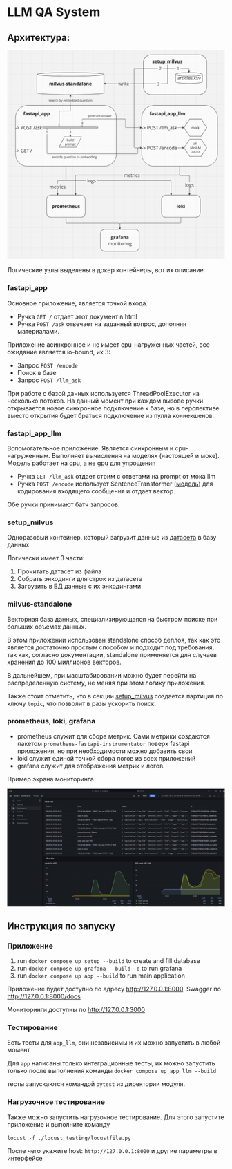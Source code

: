 # LLM QA System

## Архитектура:

![architecture](./imgs/miro.png)

Логические узлы выделены в докер контейнеры, вот их описание

### fastapi_app

Основное приложение, является точкой входа. 

- Ручка `GET /` отдает этот документ в html
- Ручка `POST /ask` отвечает на заданный вопрос, дополняя материалами.

Приложение асинхронное и не имеет cpu-нагруженных частей, все ожидание является io-bound, их 3:
- Запрос `POST /encode`
- Поиск в базе
- Запрос `POST /llm_ask`

При работе с базой данных используется ThreadPoolExecutor на несколько потоков.
На данный момент при каждом вызове ручки открывается новое синхронное подключение к базе, но в перспективе вместо открытия будет браться подключение из пулла коннекшенов.

### fastapi_app_llm 

Вспомогательное приложение. Является синхронным и cpu-нагруженным.
Выполняет вычисления на моделях (настоящей и моке). Модель работает на cpu, а не gpu для упрощения

- Ручка `GET /llm_ask` отдает стрим с ответами на prompt от мока llm
- Ручка `POST /encode` использует SentenceTransformer ([модель](https://huggingface.co/sentence-transformers/all-MiniLM-L6-v2)) для кодирования входящего сообщения и отдает вектор. 

Обе ручки принимают батч запросов.

### setup_milvus

Одноразовый контейнер, который загрузит данные из [датасета](https://www.kaggle.com/datasets/asad1m9a9h6mood/news-articles/data) в базу данных

Логически имеет 3 части:
1) Прочитать датасет из файла
2) Собрать энкодинги для строк из датасета
3) Загрузить в БД данные с их энкодингами

### milvus-standalone

Векторная база данных, специализирующаяся на быстром поиске при больших объемах данных.

В этом приложении использован standalone способ деплоя, так как это является достаточно простым способом и подходит под требования, 
так как, согласно документации, standalone применяется для случаев хранения до 100 миллионов векторов.

В дальнейшем, при масштабировании можно будет перейти на распределенную систему, не меняя при этом логику приложения.

Также стоит отметить, что в секции [setup_milvus](#setup_milvus) создается партиция по ключу `topic`, что позволит в разы ускорить поиск.

### prometheus, loki, grafana

- prometheus служит для сбора метрик. Сами метрики создаются пакетом `prometheus-fastapi-instrumentator` поверх fastapi приложения,
но при необходимости можно добавить свои
- loki служит единой точкой сбора логов из всех приложений
- grafana служит для отображения метрик и логов.

Пример экрана мониторинга

![grafana](imgs/screenshot_grafana.png)

## Инструкция по запуску

### Приложение

1. run `docker compose up setup --build` to create and fill database
2. run `docker compose up grafana --build -d` to run grafana 
3. run `docker compose up app --build` to run main application

Приложение будет доступно по адресу http://127.0.0.1:8000. 
Swagger по http://127.0.0.1:8000/docs

Мониторинги доступны по http://127.0.0.1:3000

### Тестирование

Есть тесты для `app_llm`, они независимы и их можно запустить в любой момент

Для `app` написаны только интеграционные тесты, их можно запустить только после выполнения команды
`docker compose up app_llm --build` 

тесты запускаются командой `pytest` из директории модуля.

### Нагрузочное тестирование

Также можно запустить нагрузочное тестирование. Для этого запустите приложение и выполните команду

```commandline
locust -f ./locust_testing/locustfile.py
```

После чего укажите host: `http://127.0.0.1:8000` и другие параметры в интерфейсе